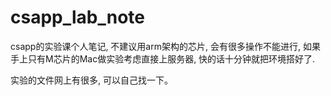 # csapp_lab_note
csapp的实验课个人笔记, 不建议用arm架构的芯片, 会有很多操作不能进行, 如果手上只有M芯片的Mac做实验考虑直接上服务器, 快的话十分钟就把环境搭好了.

实验的文件网上有很多, 可以自己找一下。
